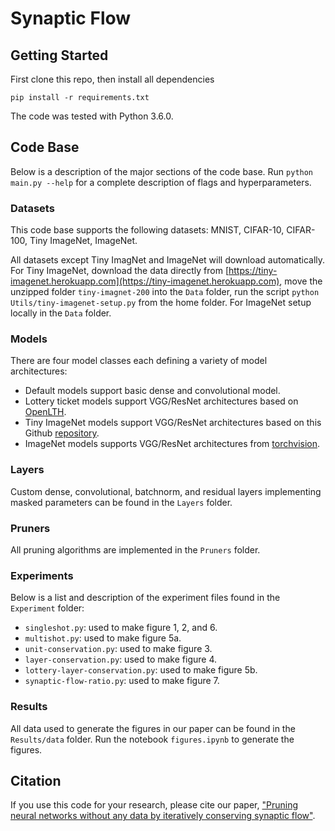 # Synaptic Flow


## Getting Started
First clone this repo, then install all dependencies
```
pip install -r requirements.txt
```
The code was tested with Python 3.6.0.

## Code Base
Below is a description of the major sections of the code base. Run `python main.py --help` for a complete description of flags and hyperparameters.

### Datasets
This code base supports the following datasets: MNIST, CIFAR-10, CIFAR-100, Tiny ImageNet, ImageNet. 

All datasets except Tiny ImagNet and ImageNet will download automatically.  For Tiny ImageNet, download the data directly from [https://tiny-imagenet.herokuapp.com](https://tiny-imagenet.herokuapp.com), move the unzipped folder ``tiny-imagnet-200`` into the ```Data``` folder, run the script `python Utils/tiny-imagenet-setup.py` from the home folder. For ImageNet setup locally in the ```Data``` folder.

### Models

There are four model classes each defining a variety of model architectures:
 - Default models support basic dense and convolutional model.
 - Lottery ticket models support VGG/ResNet architectures based on [OpenLTH](https://github.com/facebookresearch/open_lth).
 - Tiny ImageNet models support VGG/ResNet architectures based on this Github [repository](https://github.com/weiaicunzai/pytorch-cifar100).
 - ImageNet models supports VGG/ResNet architectures from [torchvision](https://pytorch.org/docs/stable/torchvision/models.html).

### Layers

Custom dense, convolutional, batchnorm, and residual layers implementing masked parameters can be found in the `Layers` folder.

### Pruners

All pruning algorithms are implemented in the `Pruners` folder.

### Experiments

Below is a list and description of the experiment files found in the `Experiment` folder:
 - `singleshot.py`: used to make figure 1, 2, and 6.
 - `multishot.py`: used to make figure 5a.
 - `unit-conservation.py`: used to make figure 3.
 - `layer-conservation.py`: used to make figure 4.
 - `lottery-layer-conservation.py`: used to make figure 5b.
 - `synaptic-flow-ratio.py`: used to make figure 7.


### Results

All data used to generate the figures in our paper can be found in the `Results/data` folder.  Run the notebook `figures.ipynb` to generate the figures.

## Citation
If you use this code for your research, please cite our paper,
["Pruning neural networks without any data by iteratively conserving synaptic flow"](https://arxiv.org/abs/2006.05467).
